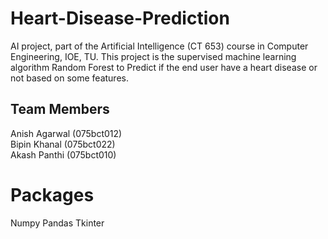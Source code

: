 # Heart-Disease-Prediction
AI project, part of the Artificial Intelligence (CT 653) course in Computer Engineering, IOE, TU.
This project is the supervised machine learning algorithm Random Forest to Predict if the end user have a heart disease or not based on some features.

## Team Members
Anish Agarwal (075bct012)</br>
Bipin Khanal (075bct022)</br>
Akash Panthi (075bct010)</br>

# Packages
Numpy
Pandas
Tkinter
